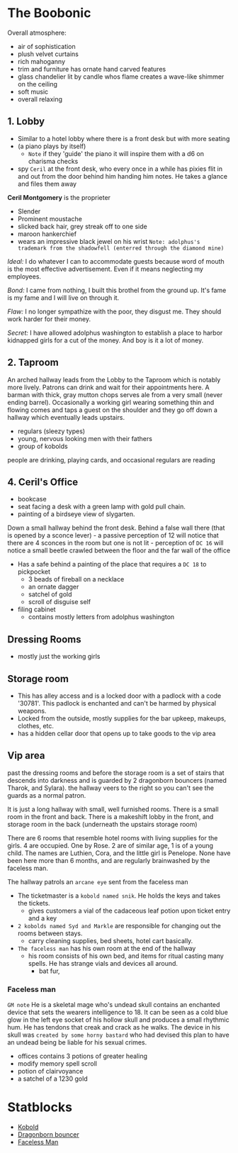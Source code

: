 # The Boobonic

Overall atmosphere:
- air of sophistication
- plush velvet curtains
- rich mahoganny
- trim and furniture has ornate hand carved features
- glass chandelier lit by candle whos flame creates a wave-like shimmer on the ceiling
- soft music
- overall relaxing

## 1. Lobby

- Similar to a hotel lobby where there is a front desk but with more seating
- (a piano plays by itself)
    - `Note` if they 'guide' the piano it will inspire them with a d6 on charisma checks
- spy `Ceril` at the front desk, who every once in a while has pixies flit in and out from the door behind him handing him notes. He takes a glance and files them away



**Ceril Montgomery** is the proprieter
- Slender
- Prominent moustache
- slicked back hair, grey streak off to one side
- maroon hankerchief 
- wears an impressive black jewel on his wrist `Note: adolphus's trademark from the shadowfell (enterred through the diamond mine)`

*Ideal:* I do whatever I can to accommodate guests because word of mouth is the most effective advertisement. Even if it means neglecting my employees.

*Bond:* I came from nothing, I built this brothel from the ground up. It's fame is my fame and I will live on through it.

*Flaw:* I no longer sympathize with the poor, they disgust me. They should work harder for their money.

*Secret:* I have allowed adolphus washington to establish a place to harbor kidnapped girls for a cut of the money. And boy is it a lot of money.

## 2. Taproom

An arched hallway leads from the Lobby to the Taproom which is notably more lively. Patrons can drink and wait for their appointments here. A barman with thick, gray mutton chops serves ale from a very small (never ending barrel). Occasionally a working girl wearing something thin and flowing comes and taps a guest on the shoulder and they go off down a hallway which eventually leads upstairs.

- regulars (sleezy types)
- young, nervous looking men with their fathers
- group of kobolds

people are drinking, playing cards, and occasional regulars are reading

## 4. Ceril's Office

- bookcase
- seat facing a desk with a green lamp with gold pull chain.
- painting of a birdseye view of slygarten.

Down a small hallway behind the front desk. Behind a false wall there (that is opened by a sconce lever)
    - a passive perception of 12 will notice that there are 4 sconces in the room but one is not lit
    - perception of `DC 16` will notice a small beetle crawled between the floor and the far wall of the office

- Has a safe behind a painting of the place that requires a `DC 18` to pickpocket
    - 3 beads of fireball on a necklace
    - an ornate dagger
    - satchel of gold
    - scroll of disguise self
- filing cabinet
    - contains mostly letters from adolphus washington

## Dressing Rooms

- mostly just the working girls

## Storage room

- This has alley access and is a locked door with a padlock with a code '30781'. This padlock is enchanted and can't be harmed by physical weapons.
- Locked from the outside, mostly supplies for the bar upkeep, makeups, clothes, etc.
- has a hidden cellar door that opens up to take goods to the vip area

## Vip area

past the dressing rooms and before the storage room is a set of stairs that descends into darkness and is guarded by 2 dragonborn bouncers (named Tharok, and Sylara). the hallway veers to the right so you can't see the guards as a normal patron.

It is just a long hallway with small, well furnished rooms. There is a small room in the front and back. There is a makeshift lobby in the front, and storage room in the back (underneath the upstairs storage room)

There are 6 rooms that resemble hotel rooms with living supplies for the girls. 4 are occupied. One by Rose. 2 are of similar age, 1 is of a young child. The names are Luthien, Cora, and the little girl is Penelope. None have been here more than 6 months, and are regularly brainwashed by the faceless man.

The hallway patrols an `arcane eye` sent from the faceless man

- The ticketmaster is a `kobold named snik`. He holds the keys and takes the tickets.
    - gives customers a vial of the cadaceous leaf potion upon ticket entry and a key
- `2 kobolds named Syd and Markle` are responsible for changing out the rooms between stays.
    - carry cleaning supplies, bed sheets, hotel cart basically.
- `The faceless man` has his own room at the end of the hallway
    - his room consists of his own bed, and items for ritual casting many spells. He has strange vials and devices all around.
        - bat fur,

### Faceless man

`GM note` He is a skeletal mage who's undead skull contains an enchanted device that sets the wearers intelligence to 18. It can be seen as a cold blue glow in the left eye socket of his hollow skull and produces a small rhythmic hum. He has tendons that creak and crack as he walks. The device in his skull was `created by some horny bastard` who had devised this plan to have an undead being be liable for his sexual crimes.

- offices contains 3 potions of greater healing
- modify memory spell scroll
- potion of clairvoyance
- a satchel of a 1230 gold

# Statblocks

- [Kobold](/Nightmare%20and%20the%20Nexus/StatBlocks/Kobold.md)
- [Dragonborn bouncer](/Nightmare%20and%20the%20Nexus/StatBlocks/DragonBorn_Bouncer.md)
- [Faceless Man](/Nightmare%20and%20the%20Nexus/StatBlocks/Faceless_Man.md)